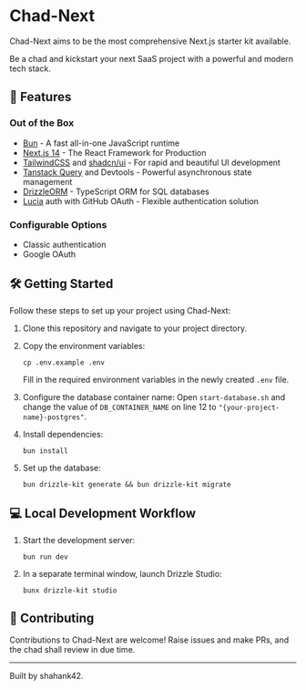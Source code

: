 # Chad-Next

Chad-Next aims to be the most comprehensive Next.js starter kit available.

Be a chad and kickstart your next SaaS project with a powerful and modern tech stack.

## 🚀 Features

### Out of the Box
- [Bun](https://bun.sh/) - A fast all-in-one JavaScript runtime
- [Next.js 14](https://nextjs.org/) - The React Framework for Production
- [TailwindCSS](https://tailwindcss.com/) and [shadcn/ui](https://ui.shadcn.com/) - For rapid and beautiful UI development
- [Tanstack Query](https://tanstack.com/query/latest) and Devtools - Powerful asynchronous state management
- [DrizzleORM](https://orm.drizzle.team/) - TypeScript ORM for SQL databases
- [Lucia](https://lucia-auth.com/) auth with GitHub OAuth - Flexible authentication solution

### Configurable Options
- Classic authentication
- Google OAuth

## 🛠 Getting Started

Follow these steps to set up your project using Chad-Next:

1. Clone this repository and navigate to your project directory.

2. Copy the environment variables:
   ```
   cp .env.example .env
   ```
   Fill in the required environment variables in the newly created `.env` file.

3. Configure the database container name:
   Open `start-database.sh` and change the value of `DB_CONTAINER_NAME` on line 12 to `"{your-project-name}-postgres"`.

4. Install dependencies:
   ```
   bun install
   ```

5. Set up the database:
   ```
   bun drizzle-kit generate && bun drizzle-kit migrate
   ```

## 💻 Local Development Workflow

1. Start the development server:
   ```
   bun run dev
   ```

2. In a separate terminal window, launch Drizzle Studio:
   ```
   bunx drizzle-kit studio
   ```

## 🤝 Contributing

Contributions to Chad-Next are welcome! Raise issues and make PRs, and the chad shall review in due time.

---

Built by shahank42.